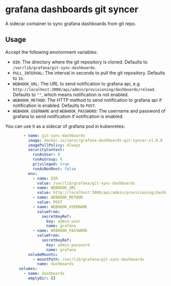 # grafana dashboards git syncer

A sidecar container to sync grafana dashboards from git repo.

## Usage

Accept the following environment variables:

* `DIR`: The directory where the git repository is cloned. Defaults to `/var/lib/grafana/git-sync-dashboards`.
* `PULL_INTERVAL`: The interval in seconds to pull the git repository. Defaults to `1h`.
* `WEBHOOK_URL`: The URL to send notification to grafana api, e.g `http://localhost:3000/api/admin/provisioning/dashboards/reload`. Defaults to `""`, which means notification is not enabled.
* `WEBHOOK_METHOD`: The HTTP method to send notification to grafana api if notification is enabled. Defaults to `POST`.
* `WEBHOOK_USERNAME` and `WEBHOOK_PASSWORD`: The username and password of grafana to send notification if notification is enabled.

You can use it as a sidecar of grafana pod in kubenretes:

```yaml
        - name: git-sync-dashboards
          image: docker.io/imroc/grafana-dashboards-git-syncer:v1.0.0
          imagePullPolicy: Always
          securityContext:
            runAsUser: 0
            runAsGroup: 0
            privileged: true
            runAsNonRoot: false
          env:
            - name: DIR
              value: /var/lib/grafana/git-sync-dashboards
            - name: WEBHOOK_URL
              value: http://localhost:3000/api/admin/provisioning/dashboards/reload
            - name: WEBHOOK_METHOD
              value: POST
            - name: WEBHOOK_USERNAME
              valueFrom:
                secretKeyRef:
                  key: admin-user
                  name: grafana
            - name: WEBHOOK_PASSWORD
              valueFrom:
                secretKeyRef:
                  key: admin-password
                  name: grafana
          volumeMounts:
            - mountPath: /var/lib/grafana/git-sync-dashboards
              name: dashboards
      volumes:
        - name: dashboards
          emptyDir: {}
```
